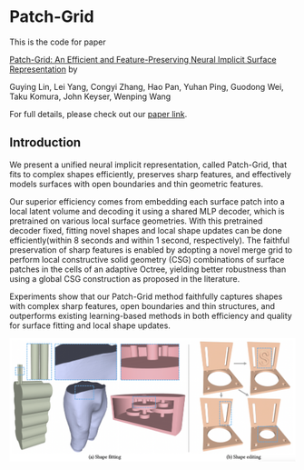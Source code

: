 # Patch-Grid

This is the code for paper

[Patch-Grid: An Efficient and Feature-Preserving Neural Implicit Surface Representation](PatchGrid.github.io) by 

Guying Lin, Lei Yang, Congyi Zhang, Hao Pan, Yuhan Ping, Guodong Wei, Taku Komura, John Keyser, Wenping Wang

For full details, please check out our [paper link](https://arxiv.org/abs/2308.13934).

## Introduction

We present a unified neural implicit representation, called Patch-Grid, that fits to complex shapes efficiently, preserves sharp features, and effectively models surfaces with open boundaries and thin geometric features. 

Our superior efficiency comes from embedding each surface patch into a local latent volume and decoding it using a shared MLP decoder, which is pretrained on various local surface geometries. With this pretrained decoder fixed, fitting novel shapes and local shape updates can be done efficiently(within 8 seconds and within 1 second, respectively). The faithful preservation of sharp features is enabled by adopting a novel merge grid to perform local constructive solid geometry (CSG) combinations of surface patches in the cells of an adaptive Octree, yielding better robustness than using a global CSG construction as proposed in the literature. 

Experiments show that our Patch-Grid method faithfully captures shapes with complex sharp features, open boundaries and thin structures, and outperforms existing learning-based methods in both efficiency and quality for surface fitting and local shape updates.

![avatar](images/teaser.png)
